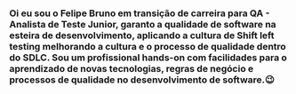### Oi eu sou o Felipe Bruno em transição de carreira para QA - Analista de Teste Junior, garanto a qualidade de software na esteira de desenvolvimento, aplicando a cultura de Shift left testing melhorando a cultura e o processo de qualidade dentro do SDLC. Sou um profissional hands-on com facilidades para o aprendizado de novas tecnologias, regras de negócio e processos de qualidade no desenvolvimento de software.😉






